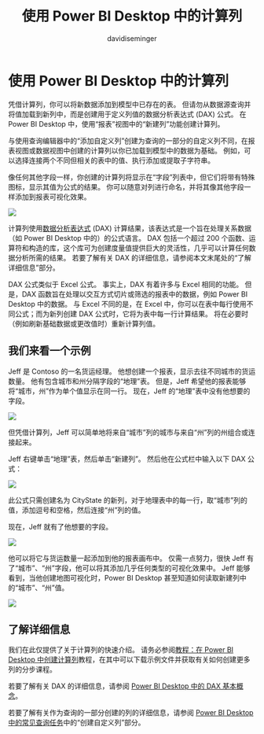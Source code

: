 ﻿---
title: 使用 Power BI Desktop 中的计算列
description: Power BI Desktop 中的计算列
author: davidiseminger
manager: kfile
ms.reviewer: ''
ms.service: powerbi
ms.component: powerbi-desktop
ms.topic: conceptual
ms.date: 11/28/2018
ms.author: davidi
LocalizationGroup: Model your data
ms.openlocfilehash: d875a5cd3ded8769ab3734601bd81cf0f17d7cea
ms.sourcegitcommit: 05303d3e0454f5627eccaa25721b2e0bad2cc781
ms.translationtype: HT
ms.contentlocale: zh-CN
ms.lasthandoff: 11/28/2018
ms.locfileid: "52578258"
---
# <a name="using-calculated-columns-in-power-bi-desktop"></a>使用 Power BI Desktop 中的计算列
凭借计算列，你可以将新数据添加到模型中已存在的表。 但请勿从数据源查询并将值加载到新列中，而是创建用于定义列值的数据分析表达式 (DAX) 公式。 在 Power BI Desktop 中，使用“报表”视图中的“新建列”功能创建计算列。

与使用查询编辑器中的“添加自定义列”创建为查询的一部分的自定义列不同，在报表视图或数据视图中创建的计算列以你已加载到模型中的数据为基础。 例如，可以选择连接两个不同但相关的表中的值、执行添加或提取子字符串。

像任何其他字段一样，你创建的计算列将显示在“字段”列表中，但它们将带有特殊图标，显示其值为公式的结果。 你可以随意对列进行命名，并将其像其他字段一样添加到报表可视化效果。

![](media/desktop-calculated-columns/calccolinpbid_fields.png)

计算列使用[数据分析表达式](https://msdn.microsoft.com/library/gg413422.aspx) (DAX) 计算结果，该表达式是一个旨在处理关系数据（如 Power BI Desktop 中的）的公式语言。 DAX 包括一个超过 200 个函数、运算符和构造的库，这个库可为创建度量值提供巨大的灵活性，几乎可以计算任何数据分析所需的结果。 若要了解有关 DAX 的详细信息，请参阅本文末尾处的“了解详细信息”部分。

DAX 公式类似于 Excel 公式。 事实上，DAX 有着许多与 Excel 相同的功能。 但是，DAX 函数旨在处理以交互方式切片或筛选的报表中的数据，例如 Power BI Desktop 中的数据。 与 Excel 不同的是，在 Excel 中，你可以在表中每行使用不同公式；而为新列创建 DAX 公式时，它将为表中每一行计算结果。 将在必要时（例如刷新基础数据或更改值时）重新计算列值。

## <a name="lets-look-at-an-example"></a>我们来看一个示例
Jeff 是 Contoso 的一名货运经理。 他想创建一个报表，显示去往不同城市的货运数量。 他有包含城市和州分隔字段的“地理”表。 但是，Jeff 希望他的报表能够将“城市，州”作为单个值显示在同一行。 现在，Jeff 的“地理”表中没有他想要的字段。

![](media/desktop-calculated-columns/calccolinpbid_cityandstatefields.png)

但凭借计算列，Jeff 可以简单地将来自“城市”列的城市与来自“州”列的州组合或连接起来。

Jeff 右键单击“地理”表，然后单击“新建列”。 然后他在公式栏中输入以下 DAX 公式：

![](media/desktop-calculated-columns/calccolinpbid_formula.png)

此公式只需创建名为 CityState 的新列，对于地理表中的每一行，取“城市”列的值，添加逗号和空格，然后连接“州”列的值。

现在，Jeff 就有了他想要的字段。

![](media/desktop-calculated-columns/calccolinpbid_citystatefield.png)

他可以将它与货运数量一起添加到他的报表画布中。 仅需一点努力，很快 Jeff 有了“城市”、“州”字段，他可以将其添加几乎任何类型的可视化效果中。 Jeff 能够看到，当他创建地图可视化时，Power BI Desktop 甚至知道如何读取新建列中的“城市”、“州”值。

![](media/desktop-calculated-columns/calccolinpbid_citystatemap.png)

## <a name="learn-more"></a>了解详细信息
我们在此仅提供了关于计算列的快速介绍。 请务必参阅[教程：在 Power BI Desktop 中创建计算列](desktop-tutorial-create-calculated-columns.md)教程，在其中可以下载示例文件并获取有关如何创建更多列的分步课程。 

若要了解有关 DAX 的详细信息，请参阅 [Power BI Desktop 中的 DAX 基本概念](desktop-quickstart-learn-dax-basics.md)。

若要了解有关作为查询的一部分创建的列的详细信息，请参阅 [Power BI Desktop 中的常见查询任务](desktop-common-query-tasks.md)中的“创建自定义列”部分。  

